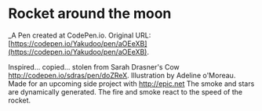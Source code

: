 # Rocket around the moon
 _A Pen created at CodePen.io. Original URL: [https://codepen.io/Yakudoo/pen/aOEeXB](https://codepen.io/Yakudoo/pen/aOEeXB).

 Inspired... copied... stolen from Sarah Drasner's Cow http://codepen.io/sdras/pen/doZReX. 
Illustration by Adeline o'Moreau.
Made for an upcoming side project with http://epic.net 
The smoke and stars are dynamically generated. The fire and smoke react to the speed of the rocket.
